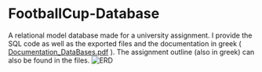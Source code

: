 # FootballCup-Database

A relational model database made for a university assignment. I provide the SQL code as well as the exported files and the documentation in greek ( [Documentation_DataBases.pdf](https://github.com/AlexhsV/FootballCup-Database/files/12252742/Documentation_DataBases.pdf)
 ). The assignment outline (also in greek) can also be found in the files.
 ![ERD](https://github.com/AlexhsV/FootballCup-Database/assets/98179885/00e08ec4-f9c5-49ff-a0ee-41e11cb41c5d)
